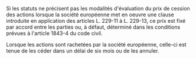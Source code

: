   
Si les statuts ne précisent pas les modalités d'évaluation du prix de cession des actions lorsque la société européenne met en oeuvre une clause introduite en application des articles L. 229-11 à L. 229-13, ce prix est fixé par accord entre les parties ou, à défaut, déterminé dans les conditions prévues à l'article 1843-4 du code civil.   

  
Lorsque les actions sont rachetées par la société européenne, celle-ci est tenue de les céder dans un délai de six mois ou de les annuler.  
